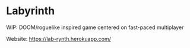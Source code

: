 # Labyrinth

WIP: DOOM/roguelike inspired game centered on fast-paced multiplayer

Website: https://lab-rynth.herokuapp.com/
